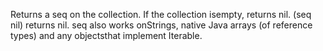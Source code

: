 Returns a seq on the collection. If the collection isempty, returns nil.  (seq nil) returns nil. seq also works onStrings, native Java arrays (of reference types) and any objectsthat implement Iterable.